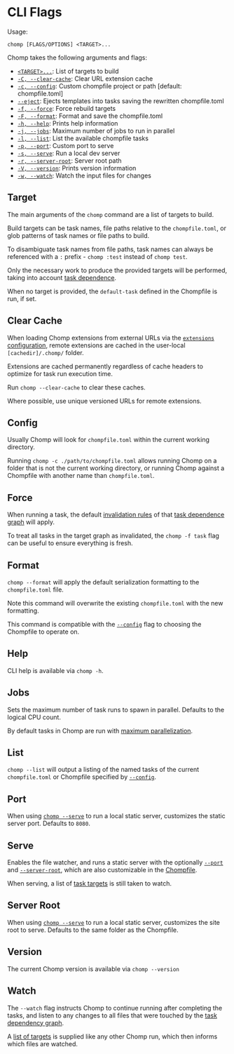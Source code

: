 # CLI Flags

Usage:

```
chomp [FLAGS/OPTIONS] <TARGET>...
```

Chomp takes the following arguments and flags:

* [`<TARGET>...`](#target): List of targets to build
* [`-C, --clear-cache`](#clear-cache): Clear URL extension cache
* [`-c, --config`](#config): Custom chompfile project or path [default: chompfile.toml]
* [`--eject`](#eject): Ejects templates into tasks saving the rewritten chompfile.toml
* [`-f, --force`](#force): Force rebuild targets
* [`-F, --format`](#format): Format and save the chompfile.toml
* [`-h, --help`](#help): Prints help information
* [`-j, --jobs`](#jobs): Maximum number of jobs to run in parallel
* [`-l, --list`](#list): List the available chompfile tasks
* [`-p, --port`](#port): Custom port to serve
* [`-s, --serve`](#serve): Run a local dev server
* [`-r, --server-root`](#server-root): Server root path
* [`-V, --version`](#version): Prints version information
* [`-w, --watch`](#watch): Watch the input files for changes

## Target

The main arguments of the `chomp` command are a list of targets to build.

Build targets can be task names, file paths relative to the `chompfile.toml`, or glob patterns of task names or file paths to build.

To disambiguate task names from file paths, task names can always be referenced with a `:` prefix - `chomp :test` instead of `chomp test`.

Only the necessary work to produce the provided targets will be performed, taking into account [task dependence](task.md#task-dependence).

When no target is provided, the `default-task` defined in the Chompfile is run, if set.

## Clear Cache

When loading Chomp extensions from external URLs via the [`extensions` configuration](task.md#loading-extensions),
remote extensions are cached in the user-local `[cachedir]/.chomp/` folder.

Extensions are cached permanently regardless of cache headers to optimize for task run execution time.

Run `chomp --clear-cache` to clear these caches.

Where possible, use unique versioned URLs for remote extensions.

## Config

Usually Chomp will look for `chompfile.toml` within the current working directory.

Running `chomp -c ./path/to/chompfile.toml` allows running Chomp on a folder that is not the current working directory,
or running Chomp against a Chompfile with another name than `chompfile.toml`.

## Force

When running a task, the default [invalidation rules](task.md#task-invalidation-rules) of that [task dependence graph](task.md#task-dependence) will apply.

To treat all tasks in the target graph as invalidated, the `chomp -f task` flag can be useful to ensure everything is fresh.

## Format

`chomp --format` will apply the default serialization formatting to the `chompfile.toml` file.

Note this command will overwrite the existing `chompfile.toml` with the new formatting.

This command is compatible with the [`--config`](#config) flag to choosing the Chompfile to operate on.

## Help

CLI help is available via `chomp -h`.

## Jobs

Sets the maximum number of task runs to spawn in parallel. Defaults to the logical CPU count.

By default tasks in Chomp are run with [maximum parallelization](task.md#task-parallelization).

## List

`chomp --list` will output a listing of the named tasks of the current `chompfile.toml` or Chompfile specified by [`--config`](#config).

## Port

When using [`chomp --serve`](#serve) to run a local static server, customizes the static server port. Defaults to `8080`.

## Serve

Enables the file watcher, and runs a static server with the optionally [`--port`](#port) and [`--server-root`](#server-root), which are also customizable in the [Chompfile](chompfile.md).

When serving, a list of [task targets](#target) is still taken to watch.

## Server Root

When using [`chomp --serve`](#serve) to run a local static server, customizes the site root to serve. Defaults to the same folder as the Chompfile.

## Version

The current Chomp version is available via `chomp --version`

## Watch

The `--watch` flag instructs Chomp to continue running after completing the tasks, and listen to any changes to all files that were touched by the [task dependency graph](task.md#task-dependence).

A [list of targets](#target) is supplied like any other Chomp run, which then informs which files are watched.
